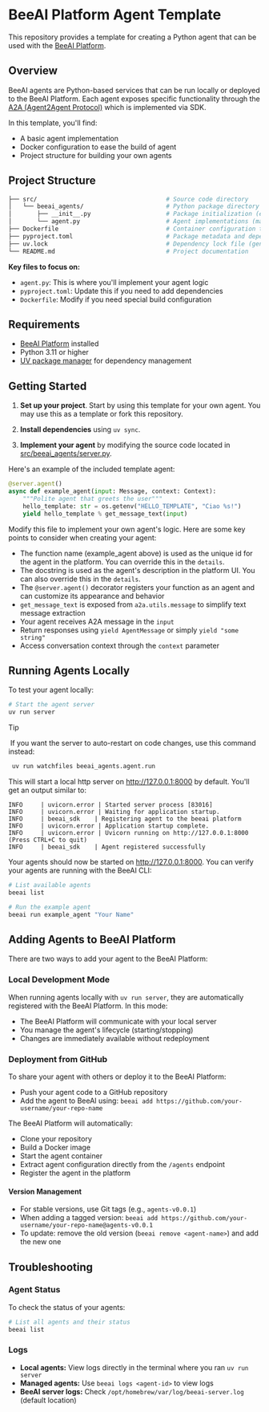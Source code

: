 # BeeAI Platform Agent Template

This repository provides a template for creating a Python agent that can be used with the [BeeAI Platform](https://docs.beeai.dev).

## Overview

BeeAI agents are Python-based services that can be run locally or deployed to the BeeAI Platform. Each agent exposes specific functionality through the [A2A (Agent2Agent Protocol)](https://github.com/a2aproject/A2A) which is implemented via SDK.

In this template, you'll find:
- A basic agent implementation
- Docker configuration to ease the build of agent
- Project structure for building your own agents

## Project Structure

```sh
├── src/                                    # Source code directory
│   └── beeai_agents/                       # Python package directory
│       ├── __init__.py                     # Package initialization (empty)
│       └── agent.py                        # Agent implementations (main file you'll modify)
├── Dockerfile                              # Container configuration to build the agent
├── pyproject.toml                          # Package metadata and dependencies
├── uv.lock                                 # Dependency lock file (generated by UV)
└── README.md                               # Project documentation
```

**Key files to focus on:**

- `agent.py`: This is where you'll implement your agent logic
- `pyproject.toml`: Update this if you need to add dependencies
- `Dockerfile`: Modify if you need special build configuration

## Requirements

- [BeeAI Platform](https://docs.beeai.dev/introduction/quickstart) installed
- Python 3.11 or higher
- [UV package manager](https://docs.astral.sh/uv/) for dependency management

## Getting Started

1. **Set up your project**. Start by using this template for your own agent. You may use this as a template or fork this repository.

2. **Install dependencies** using `uv sync`.

3. **Implement your agent** by modifying the source code located in [src/beeai_agents/server.py](src/beeai_agents/agent.py).

Here's an example of the included template agent:

```py
@server.agent()
async def example_agent(input: Message, context: Context):
    """Polite agent that greets the user"""
    hello_template: str = os.getenv("HELLO_TEMPLATE", "Ciao %s!")
    yield hello_template % get_message_text(input)
```

Modify this file to implement your own agent's logic. Here are some key points to consider when creating your agent:
- The function name (example_agent above) is used as the unique id for the agent in the platform. You can override this in the `details`.
- The docstring is used as the agent's description in the platform UI. You can also override this in the `details`.
- The `@server.agent()` decorator registers your function as an agent and can customize its appearance and behavior
- `get_message_text` is exposed from `a2a.utils.message` to simplify text message extraction
- Your agent receives A2A message in the `input`
- Return responses using `yield AgentMessage` or simply `yield "some string"`
- Access conversation context through the `context` parameter


## Running Agents Locally

To test your agent locally:

```sh
# Start the agent server
uv run server
```

> [!TIP]
> If you want the server to auto-restart on code changes, use this command instead:
> ```sh
> uv run watchfiles beeai_agents.agent.run
> ```

This will start a local http server on http://127.0.0.1:8000 by default. You'll get an output similar to:

```
INFO     | uvicorn.error | Started server process [83016]
INFO     | uvicorn.error | Waiting for application startup.
INFO     | beeai_sdk    | Registering agent to the beeai platform
INFO     | uvicorn.error | Application startup complete.
INFO     | uvicorn.error | Uvicorn running on http://127.0.0.1:8000 (Press CTRL+C to quit)
INFO     | beeai_sdk    | Agent registered successfully
```

Your agents should now be started on http://127.0.0.1:8000. You can verify your agents are running with the BeeAI CLI:

```sh
# List available agents
beeai list

# Run the example agent
beeai run example_agent "Your Name"
```

## Adding Agents to BeeAI Platform

There are two ways to add your agent to the BeeAI Platform:

### Local Development Mode

When running agents locally with `uv run server`, they are automatically registered with the BeeAI Platform. In this mode:
- The BeeAI Platform will communicate with your local server
- You manage the agent's lifecycle (starting/stopping)
- Changes are immediately available without redeployment

### Deployment from GitHub

To share your agent with others or deploy it to the BeeAI Platform:

- Push your agent code to a GitHub repository
- Add the agent to BeeAI using: `beeai add https://github.com/your-username/your-repo-name`

The BeeAI Platform will automatically:
- Clone your repository
- Build a Docker image
- Start the agent container
- Extract agent configuration directly from the `/agents` endpoint
- Register the agent in the platform

#### Version Management

- For stable versions, use Git tags (e.g., `agents-v0.0.1`)
- When adding a tagged version: `beeai add https://github.com/your-username/your-repo-name@agents-v0.0.1`
- To update: remove the old version (`beeai remove <agent-name>`) and add the new one

## Troubleshooting

### Agent Status

To check the status of your agents:

```sh
# List all agents and their status
beeai list
```

### Logs

- **Local agents:** View logs directly in the terminal where you ran `uv run server`
- **Managed agents:** Use `beeai logs <agent-id>` to view logs
- **BeeAI server logs:** Check `/opt/homebrew/var/log/beeai-server.log` (default location)
